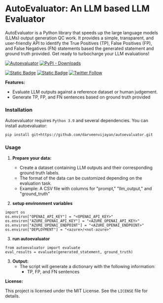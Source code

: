 # AutoEvaluator: An LLM based LLM Evaluator

AutoEvaluator is a Python library that speeds up the large language models (LLMs) output generation QC work. It provides a simple, transparent, and user-friendly API to identify the True Positives (TP), False Positives (FP), and False Negatives (FN) statements based the generated statement and ground truth provided. Get ready to turbocharge your LLM evaluations!

[![Autoevaluator](https://img.shields.io/pypi/v/autoevaluator.svg)](https://pypi.python.org/pypi/autoevaluator)
[![PyPI - Downloads](https://img.shields.io/pypi/dm/autoevaluator)](https://pypi.python.org/pypi/autoevaluator)

[![Static Badge](https://img.shields.io/badge/LinkedIn-Darveen_Vijayan-blue?link=https://www.linkedin.com/in/darveenvijayan)](https://www.linkedin.com/in/darveenvijayan)
[![Static Badge](https://img.shields.io/badge/Medium-LLMs%3A%20A%20Calculator%20for%20Words-green?link=https%3A%2F%2Fmedium.com%2Fthe-modern-scientist%2Flarge-language-models-a-calculator-for-words-7ab4099d0cc9)](https://medium.com/the-modern-scientist/large-language-models-a-calculator-for-words-7ab4099d0cc9)
[![Twitter Follow](https://img.shields.io/twitter/follow/DarveenVijayan?style=social)](https://twitter.com/DarveenVijayan)



**Features:**

* Evaluate LLM outputs against a reference dataset or human judgement.
* Generate TP, FP, and FN sentences based on ground truth provided


### Installation

Autoevaluator requires `Python 3.9` and several dependencies. You can install autoevaluator:

```bash
pip install git+https://github.com/darveenvijayan/autoevaluator.git
```

### Usage

1. **Prepare your data:**
    * Create a dataset containing LLM outputs and their corresponding ground truth labels.
    * The format of the data can be customized depending on the evaluation task.
    * Example: A CSV file with columns for "prompt," "llm_output," and "ground_truth"

2. **setup environment variables**
```
import os
os.environ["OPENAI_API_KEY"] = "<OPENAI_API_KEY>"
os.environ["AZURE_OPENAI_API_KEY"] = "<AZURE_OPENAI_API_KEY>"
os.environ["AZURE_OPENAI_ENDPOINT"] = "<AZURE_OPENAI_ENDPOINT>"
os.environ["DEPLOYMENT"] = "<azure>/<not-azure>"
```

3. **run autoevaluator**
```
from autoevaluator import evaluate
eval_results = evaluate(generated_statement, ground_truth)
```

3. **Output:**
    * The script will generate a dictionary with the following information:
        * TP, FP, and FN sentences

**License:**

This project is licensed under the MIT License. See the `LICENSE` file for details.
